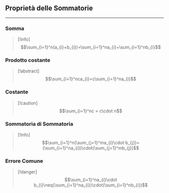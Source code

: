 ## Proprietà delle Sommatorie
---
### Somma
>[!info] ‎ 
>$$\sum_{i=1}^n(a_{i}+b_{i})=\sum_{i=1}^na_{i}+\sum_{i=1}^nb_{i}$$

### Prodotto costante
>[!abstract] ‎ 
>$$\sum_{i=1}^nca_{i}=c\sum_{i=1}^na_{i}$$

### Costante
>[!caution] ‎ 
>$$\sum_{i=1}^nc = c\cdot n$$

### Sommatoria di Sommatoria
>[!info] ‎ 
>$$\sum_{i=1}^n(\sum_{j=1}^ma_{i}\cdot  b_{j})=(\sum_{i=1}^na_{i})\cdot(\sum_{j=1}^mb_{j})$$

### Errore Comune
>[!danger] ‎ 
>$$\sum_{i=1}^na_{i}\cdot b_{i}\neq(\sum_{i=1}^na_{i})\cdot(\sum_{i=1}^nb_{i})$$
